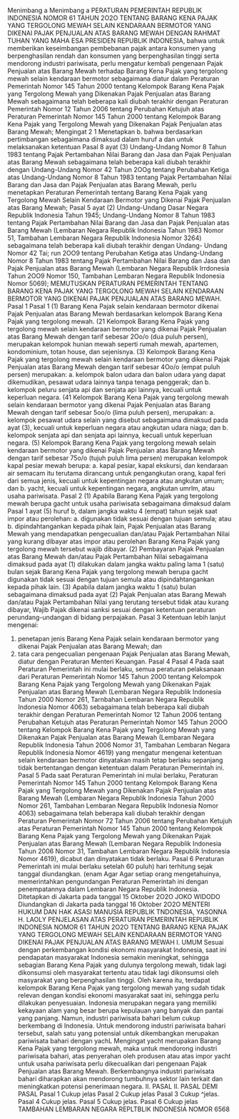  Menimbang a Menimbang a PERATURAN PEMERINTAH REPUBLIK INDONESIA NOMOR 61 TAHUN 2O2O TENTANG BARANG KENA PAJAK YANG TERGOLONG MEWAH SELAIN KENDARAAN BERMOTOR YANG DIKENAI PAJAK PENJUALAN ATAS BARANG MEWAH
DENGAN RAHMAT TUHAN YANG MAHA ESA PRESIDEN REPUBLIK INDONESIA, bahwa untuk memberikan keseimbangan pembebanan pajak antara konsumen yang berpenghasilan rendah dan konsumen yang berpenghasilan tinggi serta mendorong industri pariwisata, perlu mengatur kembali pengenaan Pajak Penjualan atas Barang Mewah terhadap Barang Kena Pajak yang tergolong mewah selain kendaraan bermotor sebagaimana diatur dalam Peraturan Pemerintah Nomor 145 Tahun 2000 tentang Kelompok Barang Kena Pajak yang Tergolong Mewah yang Dikenakan Pajak Penjualan atas Barang Mewah sebagaimana telah beberapa kali diubah terakhir dengan Peraturan Pemerintah Nomor 12 Tahun 2006 tentang Perubahan Ketujuh atas Peraturan Pemerintah Nomor 145 Tahun 2000 tentang Kelompok Barang Kena Pajak yang Tergolong Mewah yang Dikenakan Pajak Penjualan atas Barang Mewah; Mengingat 2 1 Menetapkan b. bahwa berdasarkan pertimbangan sebagaimana dimaksud dalam huruf a dan untuk melaksanakan ketentuan Pasal 8 ayat (3) Undang-Undang Nomor 8 Tahun 1983 tentang Pajak Pertambahan Nilai Barang dan Jasa dan Pajak Penjualan atas Barang Mewah sebagaimana telah beberapa kali diubah terakhir dengan Undang-Undang Nomor 42 Tahun 2OOg tentang Perubahan Ketiga atas Undang-Undang Nomor 8 Tahun 1983 tentang Pajak Pertambahan Nilai Barang dan Jasa dan Pajak Penjualan atas Barang Mewah, perlu menetapkan Peraturan Pemerintah tentang Barang Kena Pajak yang Tergolong Mewah Selain Kendaraan Bermotor yang Dikenai Pajak Penjualan atas Barang Mewah; Pasal 5 ayat (2) Undang-Undang Dasar Negara Republik Indonesia Tahun 1945; Undang-Undang Nomor 8 Tahun 1983 tentang Pajak Pertambahan Nilai Barang dan Jasa dan Pajak Penjualan atas Barang Mewah (Lembaran Negara Republik Indonesia Tahun 1983 Nomor 51, Tambahan Lembaran Negara Republik Indonesia Nomor 3264) sebagaimana telah beberapa kali diubah terakhir dengan Undang- Undang Nomor 42 Tai; run 2OO9 tentang Perubahan Ketiga atas Undang-Undang Nomor 8 Tahun 1983 tentang Pajak Pertambahan Nilai Barang dan Jasa dan Pajak Penjualan atas Barang Mewah (Lembaran Negara Republik Irrdonesia Tahun 2OO9 Nomor 150, Tambahan Lembaran Negara Republik Indonesia Nomor 5069); MEMUTUSKAN PERATURAN PEMERINTAH TENTANG BARANG KENA PAJAK YANG TERGOLONG MEWAH SELAIN KENDARAAN BERMOTOR YANG DIKENAI PAJAK PENJUALAN ATAS BARANG MEWAH.
Pasal 1
Pasal 1
(1) Barang Kena Pajak selain kendaraan bermotor dikenai Pajak Penjualan atas Barang Mewah berdasarkan kelompok Barang Kena Pajak yang tergolong mewah. (21 Kelompok Barang Kena Pajak yang tergolong mewah selain kendaraan bermotor yang dikenai Pajak Penjualan atas Barang Mewah dengan tarif sebesar 2Oo/o (dua puluh persen), merupakan kelompok hunian mewah seperti rumah mewah, apartemen, kondominium, totan house, dan sejenisnya. (3) Kelompok Barang Kena Pajak yang tergolong mewah selain kendaraan bermotor yang dikenai Pajak Penjualan atas Barang Mewah dengan tarif sebesar 4Oo/o (empat puluh persen) merupakan:
a. kelompok balon udara dan balon udara yang dapat dikemudikan, pesawat udara lainnya tanpa tenaga penggerak; dan
b. kelompok peluru senjata api dan senjata api lainnya, kecuali untuk keperluan negara. (41 Kelompok Barang Kena Pajak yang tergolong mewah selain kendaraan bermotor yang dikenai Pajak Penjualan atas Barang Mewah dengan tarif sebesar 5oo/o (lima puluh persen), merupakan:
a. kelompok pesawat udara selain yang disebut sebagaimana dimaksud pada ayat (3), kecuali untuk keperluan negara atau angkutan udara niaga; dan
b. kelompok senjata api dan senjata api lainnya, kecuali untuk keperluan negara. (5) Kelompok Barang Kena Pajak yang tergolong mewah selain kendaraan bermotor yang dikenai Pajak Penjualan atas Barang Mewah dengan tarif sebesar 75o/o (tujuh puluh lima persen) merupakan kelompok kapal pesiar mewah berupa:
a. kapal pesiar, kapal ekskursi, dan kendaraan air semacam itu terutama dirancang untuk pengangkutan orang, kapal feri dari semua jenis, kecuali untuk kepentingan negara atau angkutan umum; dan
b. yacht, kecuali untuk kepentingan negara, angkutan umrlm, atau usaha pariwisata.
Pasal 2
(1) Apabila Barang Kena Pajak yang tergolong mewah berupa gacht untuk usaha pariwisata sebagaimana dimaksud dalam Pasal 1 ayat (5) huruf b, dalam jangka waktu 4 (empat) tahun sejak saat impor atau perolehan:
a. digunakan tidak sesuai dengan tujuan semula; atau
b. dipindahtangankan kepada pihak lain, Pajak Penjualan atas Barang Mewah yang mendapatkan pengecualian dan/atau Pajak Pertambahan Nilai yang kurang dibayar atas impor atau perolehan Barang Kena Pajak yang tergolong mewah tersebut wajib dibayar.
(2) Pembayaran Pajak Penjualan atas Barang Mewah dan/atau Pajak Pertambahan Nilai sebagaimana dimaksud pada ayat (1) dilakukan dalam jangka waktu paling lama 1 (satu) bulan sejak Barang Kena Pajak yang tergolong mewah berupa gacht digunakan tidak sesuai dengan tujuan semula atau dipindahtangankan kepada pihak lain.
(3) Apabila dalam jangka waktu 1 (satu) bulan sebagaimana dimaksud pada ayat (2) Pajak Penjualan atas Barang Mewah dan/atau Pajak Pertambahan Nilai yang terutang tersebut tidak atau kurang dibayar, Wajib Pajak dikenai sanksi sesuai dengan ketentuan peraturan perundang-undangan di bidang perpajakan.
Pasal 3
Ketentuan lebih lanjut mengenai:
1. penetapan jenis Barang Kena Pajak selain kendaraan bermotor yang dikenai Pajak Penjualan atas Barang Mewah; dan
2. tata cara pengecualian pengenaan Pajak Penjualan atas Barang Mewah, diatur dengan Peraturan Menteri Keuangan.
Pasal 4
Pasal 4
Pada saat Peraturan Pemerintah ini mulai berlaku, semua peraturan pelaksanaan dari Peraturan Pemerintah Nomor 145 Tahun 2000 tentang Kelompok Barang Kena Pajak yang Tergolong Mewah yang Dikenakan Pajak Penjualan atas Barang Mewah (Lembaran Negara Republik Indonesia Tahun 2000 Nomor 261, Tarnbahan Lembaran Negara Republik Indonesia Nomor 4063) sebagaimana telah beberapa kali diubah terakhir dengan Peraturan Pemerintah Nomor 12 Tahun 2006 tentang Perubahan Ketujuh atas Peraturan Pemerintah Nomor 145 Tahun 2OOO tentang Kelompok Barang Kena Pajak yang Tergolong Mewah yang Dikenakan Pajak Penjualan atas Barang Mewah (Lembaran Negara Republik Indonesia Tahun 2006 Nomor 31, Tambahan Lembaran Negara Republik Indonesia Nomor 4619) yang mengatur mengenai ketentuan selain kendaraan bermotor dinyatakan masih tetap berlaku sepanjang tidak bertentangan dengan ketentuan dalam Peraturan Pemerintah ini.
Pasal 5
Pada saat Peraturan Pemerintah ini mulai berlaku, Peraturan Pemerintah Nomor 145 Tahun 2000 tentang Kelompok Barang Kena Pajak yang Tergolong Mewah yang Dikenakan Pajak Penjualan atas Barang Mewah (Lembaran Negara Republik Indonesia Tahun 2000 Nomor 261, Tambahan Lembaran Negara Republik Indonesia Nomor 4063) sebagaimana telah beberapa kali diubah terakhir dengan Peraturan Pemerintah Nomor 72 Tahun 2006 tentang Perubahan Ketujuh atas Peraturan Pemerintah Nomor 145 Tahun 2000 tentang Kelompok Barang Kena Pajak yang Tergolong Mewah yang Dikenakan Pajak Penjualan atas Barang Mewah (Lembaran Negara Republik Indonesia Tahun 2006 Nomor 31, Tambahan Lembaran Negara Republik Indonesia Nomor 4619), dicabut dan dinyatakan tidak berlaku.
Pasal 6
Peraturan Pemerintah ini mulai berlaku setelah 60 puluh) hari terhitung sejak tanggal diundangkan. (enam Agar
Agar setiap orang mengetahuinya, memerintahkan pengundangan Peraturan Pemerintah ini dengan penempatannya dalam Lembaran Negara Republik Indonesia. Ditetapkan di Jakarta pada tanggal 15 Oktober 2O2O JOKO WIDODO Diundangkan di Jakarta pada tanggal 16 Oktober 2O2O MENTERI HUKUM DAN HAK ASASI MANUSIA REPUBLIK TNDONESIA, YASONNA H. LAOLY PENJELASAN ATAS PERATURAN PEMERINTAH REPUBLIK INDONESIA NOMOR 61 TAHUN 2O2O TENTANG BARANG KENA PAJAK YANG TERGOLONG MEWAH SELAIN KENDARAAN BERMOTOR YANG DIKENAI PAJAK PENJUALAN ATAS BARANG MEWAH I. UMUM Sesuai dengan perkembangan kondisi ekonomi masyarakat Indonesia, saat ini pendapatan masyarakat Indonesia semakin meningkat, sehingga sebagian Barang Kena Pajak yang dulunya tergolong mewah, tidak lagi dikonsumsi oleh masyarakat tertentu atau tidak lagi dikonsumsi oleh masyarakat yang berpenghasilan tinggi. Oleh karena itu, terdapat kelompok Barang Kena Pajak yang tergolong mewah yang sudah tidak relevan dengan kondisi ekonomi masyarakat saat ini, sehingga perlu dilakukan penyesuaian. Indonesia merupakan negara yang memiliki kekayaan alam yang besar berupa kepulauan yang banyak dan pantai yang panjang. Namun, industri pariwisata bahari belum cukup berkembang di Indonesia. Untuk mendorong industri pariwisata bahari tersebut, salah satu yang potensial untuk dikembangkan merupakan pariwisata bahari dengan yachL Mengingat yacht merupakan Barang Kena Pajak yang tergolong mewah, maka untuk mendorong industri pariwisata bahari, atas penyerahan oleh produsen atau atas impor yacht untuk usaha pariwisata perlu dikecualikan dari pengenaan Pajak Penjualan atas Barang Mewah. Berkembangnya industri pariwisata bahari diharapkan akan mendorong tumbuhnya sektor lain terkait dan meningkatkan potensi penerimaan negara. II. PASAL II. PASAL DEMI PASAL
Pasal 1
Cukup jelas
Pasal 2
Cukup jelas
Pasal 3
Cukup ^jelas.
Pasal 4
Cukup jelas.
Pasal 5
Cukup jelas.
Pasal 6
Cukup jelas TAMBAHAN LEMBARAN NEGARA REPLTBLIK INDONESIA NOMOR 6568